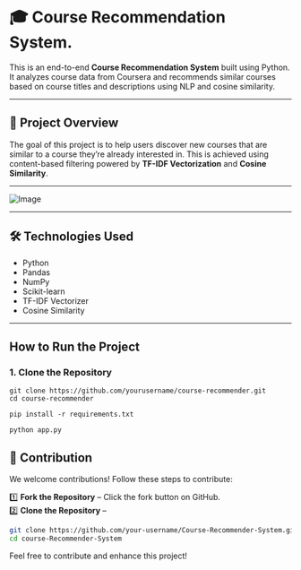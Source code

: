 # 🎓 Course Recommendation System.

This is an end-to-end **Course Recommendation System** built using Python. It analyzes course data from Coursera and recommends similar courses based on course titles and descriptions using NLP and cosine similarity.

---

## 🚀 Project Overview

The goal of this project is to help users discover new courses that are similar to a course they’re already interested in. This is achieved using content-based filtering powered by **TF-IDF Vectorization** and **Cosine Similarity**.

---

![Image](https://github.com/user-attachments/assets/a0a90cc8-e21b-4330-92b0-c9d78f732987)

---

## 🛠️ Technologies Used

- Python
- Pandas
- NumPy
- Scikit-learn
- TF-IDF Vectorizer
- Cosine Similarity

---
## How to Run the Project

### 1. Clone the Repository

```
git clone https://github.com/yourusername/course-recommender.git
cd course-recommender

```
```
pip install -r requirements.txt
```
```
python app.py
```
## 🤝 Contribution  
We welcome contributions! Follow these steps to contribute:  

1️⃣ **Fork the Repository** – Click the fork button on GitHub.  
2️⃣ **Clone the Repository** –  
   ```bash
   git clone https://github.com/your-username/Course-Recommender-System.git
   cd course-Recommender-System
  ```
Feel free to contribute and enhance this project!
